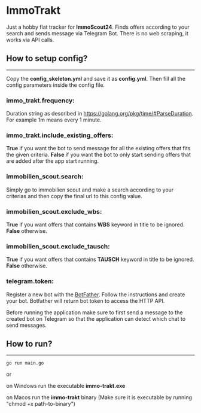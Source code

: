 # ImmoTrakt
Just a hobby flat tracker for **ImmoScout24**. Finds offers according to your search and sends message via Telegram Bot.
There is no web scraping, it works via API calls.

## How to setup config?
- - -
Copy the **config_skeleton.yml** and save it as **config.yml**. Then fill all the config parameters inside the config file.

### **immo_trakt.frequency**:
Duration string as described in https://golang.org/pkg/time/#ParseDuration. For example 1m means every 1 minute.

### **immo_trakt.include_existing_offers**:
**True** if you want the bot to send message for all the existing offers that fits the given criteria.
**False** if you want the bot to only start sending offers that are added after the app start running.

### **immobilien_scout.search**: 
Simply go to immobilien scout and make a search according to your criterias and then copy the final url to this config value.

### **immobilien_scout.exclude_wbs**: 
**True** if you want offers that contains **WBS** keyword in title to be ignored. **False** otherwise.

### **immobilien_scout.exclude_tausch**: 
**True** if you want offers that contains **TAUSCH** keyword in title to be ignored. **False** otherwise.

### **telegram.token**:
Register a new bot with the [BotFather](https://telegram.me/BotFather). Follow the instructions and create your bot. 
Botfather will return bot token to access the HTTP API.

Before running the application make sure to first send a message to the created bot on Telegram so that the application can detect which chat to send messages.

## How to run?
- - -
```
go run main.go
```
or 

on Windows run the executable **immo-trakt.exe**

on Macos run the **immo-trakt** binary (Make sure it is executable by running "chmod +x path-to-binary")